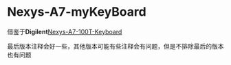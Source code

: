 # Nexys-A7-myKeyBoard

借鉴于**Digilent**[Nexys-A7-100T-Keyboard](https://github.com/Digilent/Nexys-A7-100T-Keyboard)

最后版本注释会好一些，其他版本可能有些注释会有问题，但是不排除最后的版本也有问题
